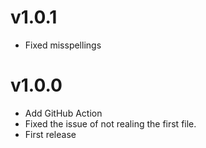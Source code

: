 # v1.0.1
* Fixed misspellings

# v1.0.0
* Add GitHub Action
* Fixed the issue of not realing the first file.
* First release